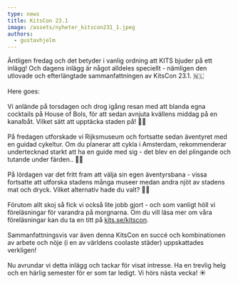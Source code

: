 ```yaml
---
type: news
title: KitsCon 23.1
image: /assets/nyheter_kitscon231_1.jpeg
authors:
  - gustavhjelm
---
```

Äntligen fredag och det betyder i vanlig ordning att KITS bjuder på ett inlägg! Och dagens inlägg är något alldeles speciellt - nämligen den utlovade och efterlängtade sammanfattningen av KitsCon 23.1. 🇳🇱\
\
Here goes:\
\
Vi anlände på torsdagen och drog igång resan med att blanda egna cocktails på House of Bols, för att sedan avnjuta kvällens middag på en kanalbåt. Vilket sätt att upptäcka staden på! 🛶🍹\
\
På fredagen utforskade vi Rijksmuseum och fortsatte sedan äventyret med en guidad cykeltur. Om du planerar att cykla i Amsterdam, rekommenderar undertecknad starkt att ha en guide med sig - det blev en del plingande och tutande under färden.. 🚴‍♂️\
\
På lördagen var det fritt fram att välja sin egen äventyrsbana - vissa fortsatte att utforska stadens många museer medan andra njöt av stadens mat och dryck. Vilket alternativ hade du valt? 👋🏻\
\
Förutom allt skoj så fick vi också lite jobb gjort - och som vanligt höll vi föreläsningar för varandra på morgnarna. Om du vill läsa mer om våra föreläsningar kan du ta en titt på [kits.se/kitscon](http://kits.se/kitscon).\
\
Sammanfattningsvis var även denna KitsCon en succé och kombinationen av arbete och nöje (i en av världens coolaste städer) uppskattades verkligen!\
\
Nu avrundar vi detta inlägg och tackar för visat intresse. Ha en trevlig helg och en härlig semester för er som tar ledigt. Vi hörs nästa vecka! ☀️

<div class="image-grid"><img src="/assets/nyheter_kitscon231_2.jpeg" alt=""><img src="/assets/nyheter_kitscon231_3.jpeg" alt=""><img src="/assets/nyheter_kitscon231_5.jpeg" alt=""><img src="/assets/nyheter_kitscon231_7.jpeg" alt=""></div>